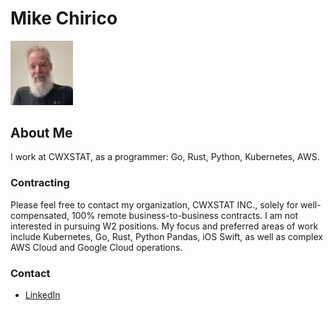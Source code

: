# Mike Chirico
<img src="https://github.com/cwxstat/mchirico.info/raw/dc6b1fd9013d396a27891ddad8849141df276eed/theBook/images/mchiricoZwall.jpg"  width="100" >

## About Me
I work at CWXSTAT, as a programmer: Go, Rust, Python, Kubernetes, AWS.

### Contracting
Please feel free to contact my organization, CWXSTAT INC., solely for well-compensated, 100% remote business-to-business contracts. I am not interested in pursuing W2 positions. My focus and preferred areas of work include Kubernetes, Go, Rust, Python Pandas, iOS Swift, as well as complex AWS Cloud and Google Cloud operations.

### Contact
* [LinkedIn](https://www.linkedin.com/in/mikechirico/)
